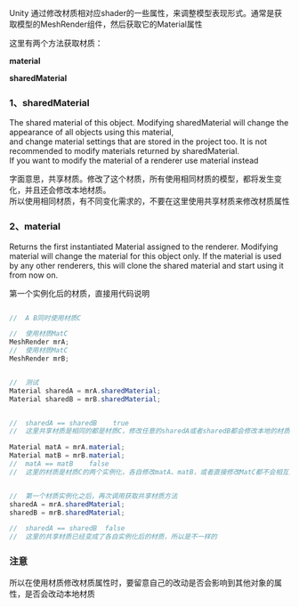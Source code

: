 Unity 通过修改材质相对应shader的一些属性，来调整模型表现形式。通常是获取模型的MeshRender组件，然后获取它的Material属性  

这里有两个方法获取材质：  

**material** 

**sharedMaterial**


### 1、sharedMaterial
The shared material of this object.
Modifying sharedMaterial will change the appearance of all objects using this material,  
 and change material settings that are stored in the project too.
It is not recommended to modify materials returned by sharedMaterial.   
If you want to modify the material of a renderer use material instead

字面意思，共享材质。修改了这个材质，所有使用相同材质的模型，都将发生变化，并且还会修改本地材质。  
所以使用相同材质，有不同变化需求的，不要在这里使用共享材质来修改材质属性


### 2、material
Returns the first instantiated Material assigned
to the renderer.
Modifying material will change the material for this object only.
If the material is used by any other renderers, this will clone the shared material and start using it from now on.

第一个实例化后的材质，直接用代码说明

```C#

//  A B同时使用材质C

//  使用材质MatC
MeshRender mrA;
//  使用材质MatC
MeshRender mrB;


//  测试
Material sharedA = mrA.sharedMaterial;
Material sharedB = mrB.sharedMaterial;


//  sharedA == sharedB    true
//  这里共享材质是相同的都是材质C，修改任意的sharedA或者sharedB都会修改本地的材质C，他们公用一份内存

Material matA = mrA.material;
Material matB = mrB.material;
//  matA == matB    false
//  这里的材质是材质C的两个实例化，各自修改matA、matB，或者直接修改MatC都不会相互影响，他们是相互独立的


//  第一个材质实例化之后，再次调用获取共享材质方法
sharedA = mrA.sharedMaterial;
sharedB = mrB.sharedMaterial;

//  sharedA == sharedB  false
//  这里的共享材质已经变成了各自实例化后的材质，所以是不一样的

```


### 注意
所以在使用材质修改材质属性时，要留意自己的改动是否会影响到其他对象的属性，是否会改动本地材质